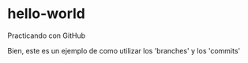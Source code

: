 # hello-world
Practicando con GitHub

Bien, este es un ejemplo de como utilizar los 'branches' y los 'commits'
